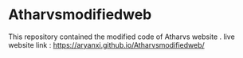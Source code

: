# Atharvsmodifiedweb
This repository contained the modified code of Atharvs website .
live website link : https://aryanxi.github.io/Atharvsmodifiedweb/
